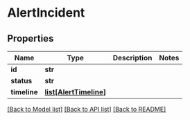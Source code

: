 # AlertIncident

## Properties
Name | Type | Description | Notes
------------ | ------------- | ------------- | -------------
**id** | **str** |  | 
**status** | **str** |  | 
**timeline** | [**list[AlertTimeline]**](AlertTimeline.md) |  | 

[[Back to Model list]](../README.md#documentation-for-models) [[Back to API list]](../README.md#documentation-for-api-endpoints) [[Back to README]](../README.md)

